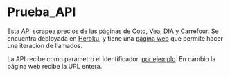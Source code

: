 # Prueba_API

Esta API scrapea precios de las páginas de Coto, Vea, DIA y Carrefour. Se encuentra deployada en [Heroku](https://scrapers-caravaggio.herokuapp.com/), y tiene una [página web](https://lcaravaggio.github.io/Scrapers_Web/) que permite hacer una iteración de llamados. 

La API recibe como parámetro el identificador, [por ejemplo](https://scrapers-caravaggio.herokuapp.com/carrefour/galletitas-clasicas-mediatarde-110-g-x-4-uni). 
En cambio la página web recibe la URL entera. 
